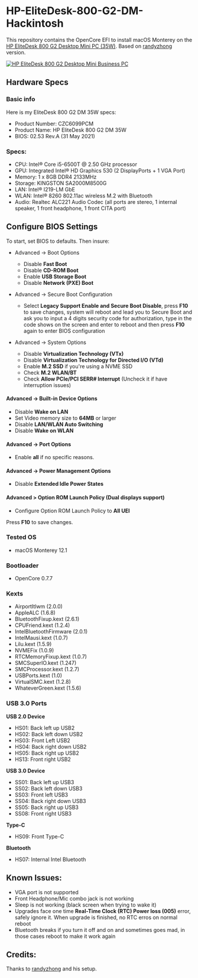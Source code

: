 # HP-EliteDesk-800-G2-DM-Hackintosh
This repository contains the OpenCore EFI to install macOS Monterey on the [HP EliteDesk 800 G2 Desktop Mini PC (35W)](https://support.hp.com/us-en/product/hp-elitedesk-800-35w-g2-desktop-mini-pc/7633266/product-info).
Based on [randyzhong](https://github.com/randyzhong/HP-EliteDesk-800-G2-DM-Hackintosh) version.

[![HP EliteDesk 800 G2 Desktop Mini Business PC](https://ssl-product-images.www8-hp.com/digmedialib/prodimg/lowres/c04876268.png)](https://support.hp.com/us-en/product/hp-elitedesk-800-35w-g2-desktop-mini-pc/7633266/product-info)

## Hardware Specs
### Basic info
Here is my EliteDesk 800 G2 DM 35W specs:
- Product Number: CZC6099PCM
- Product Name: HP EliteDesk 800 G2 DM 35W
- BIOS: 02.53 Rev.A (31 May 2021)

### Specs:
- CPU: Intel® Core i5-6500T @ 2.50 GHz processor
- GPU: Integrated Intel® HD Graphics 530 (2 DisplayPorts + 1 VGA Port)
- Memory: 1 x 8GB DDR4 2133MHz
- Storage: KINGSTON SA2000M8500G
- LAN: Intel® I219-LM GbE
- WLAN: Intel® 8260 802.11ac wireless M.2 with Bluetooth
- Audio: Realtec ALC221 Audio Codec (all ports are stereo, 1 internal speaker, 1 front headphone, 1 front CITA port)

## Configure BIOS Settings
To start, set BIOS to defaults.
Then insure:
- Advanced -> Boot Options
  - Disable **Fast Boot**
  - Disable **CD-ROM Boot**
  - Enable **USB Storage Boot**
  - Disable **Network (PXE) Boot**
  
- Advanced -> Secure Boot Configuration
  - Select **Legacy Support Enable and Secure Boot Disable**, press **F10** to save changes, system will reboot and lead you to Secure Boot and ask you to input a 4 digits security code for authorization, type in the code shows on the screen and enter to reboot and then press **F10** again to enter BIOS configuration

- Advanced -> System Options
  - Disable **Virtualization Technology (VTx)**
  - Disable **Virtualization Technology for Directed I/O (VTd)**
  - Enable **M.2 SSD** if you're using a NVME SSD
  - Check **M.2 WLAN/BT**
  - Check **Allow PCIe/PCI SERR# Interrupt** (Uncheck it if have interruption issues)

#### Advanced -> Built-in Device Options
- Disable **Wake on LAN**
- Set Video memory size to **64MB** or larger
- Disable **LAN/WLAN Auto Switching**
- Disable **Wake on WLAN**

#### Advanced -> Port Options
- Enable **all** if no specific reasons.

#### Advanced -> Power Management Options
- Disable **Extended Idle Power States**

#### Advanced > Option ROM Launch Policy (Dual displays support)
- Configure Option ROM Launch Policy to **All UEI**


Press **F10** to save changes.

### Tested OS
- macOS Monterey 12.1

### Bootloader
- OpenCore 0.7.7

### Kexts
- AirportItlwm (2.0.0)
- AppleALC (1.6.8)
- BluetoothFixup.kext (2.6.1)
- CPUFriend.kext (1.2.4)
- IntelBluetoothFirmware (2.0.1)
- IntelMausi.kext (1.0.7)
- Lilu.kext (1.5.9)
- NVMEFix (1.0.9)
- RTCMemoryFixup.kext (1.0.7)
- SMCSuperIO.kext (1.247)
- SMCProcessor.kext (1.2.7)
- USBPorts.kext (1.0)
- VirtualSMC.kext (1.2.8)
- WhateverGreen.kext (1.5.6)

### USB 3.0 Ports
**USB 2.0 Device**
- HS01: Back left up USB2
- HS02: Back left down USB2
- HS03: Front Left USB2
- HS04: Back right down USB2
- HS05: Back right up USB2
- HS13: Front right USB2

**USB 3.0 Device**
- SS01: Back left up USB3
- SS02: Back left down USB3
- SS03: Front left USB3
- SS04: Back right down USB3
- SS05: Back right up USB3
- SS08: Front right USB3

**Type-C**
- HS09: Front Type-C

**Bluetooth**
- HS07: Internal Intel Bluetooth

## Known Issues:
- VGA port is not supported
- Front Headphone/Mic combo jack is not working
- Sleep is not working (black screen when trying to wake it)
- Upgrades face one time **Real-Time Clock (RTC) Power loss (005)** error, safely ignore it. When upgrade is finished, no RTC erros on normal reboot
- Bluetooth breaks if you turn it off and on and sometimes goes mad, in those cases reboot to make it work again

## Credits:
Thanks to [randyzhong](https://github.com/randyzhong/HP-EliteDesk-800-G2-DM-Hackintosh) and his setup.
